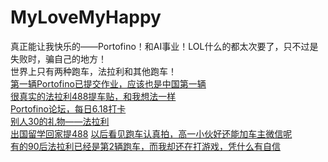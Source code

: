 # MyLoveMyHappy
真正能让我快乐的——Portofino！和AI事业！LOL什么的都太次要了，只不过是失败时，骗自己的地方！  
世界上只有两种跑车，法拉利和其他跑车！  
<a href="https://club.autohome.com.cn/bbs/thread/5e0fca404e670931/77973543-1.html#pvareaid=2060113">第一辆Portofino已提交作业，应该也是中国第一辆</a>  
<a href="https://club.autohome.com.cn/bbs/thread/d49343b2a6236646/77510650-1.html#pvareaid=2341141">很真实的法拉利488提车贴，和我想法一样</a>  
<a href=""></a>
<a href="https://club.autohome.com.cn/bbs/forum-c-4524-1.html#pvareaid=2060112">Portofino论坛，每日6.18打卡</a>  
<a href="https://club.autohome.com.cn/bbs/thread/ebdf05a0d542ee4c/77581790-1.html#pvareaid=102410">别人30的礼物——法拉利</a>  
<a href="https://club.autohome.com.cn/bbs/thread/3db0f32f7f94ecff/73798189-1.html#pvareaid=102410">出国留学回家提488</a>
<a href="https://club.autohome.com.cn/bbs/thread/182bdc3b3e7d0247/73599428-1.html#pvareaid=102410">以后看见跑车认真拍，高一小伙好还能加车主微信呢</a>  
<a href="https://club.autohome.com.cn/bbs/thread/fa8ccb65452e85e5/72583448-1.html#pvareaid=102410">有的90后法拉利已经是第2辆跑车，而我却还在打游戏，凭什么有自信</a>  

